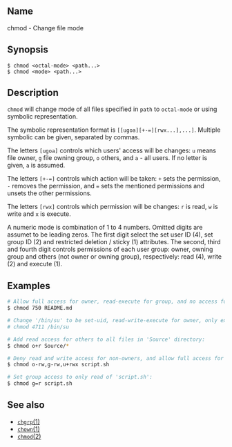 ## Name

chmod - Change file mode

## Synopsis

```**sh
$ chmod <octal-mode> <path...>
$ chmod <mode> <path...>
```

## Description

`chmod` will change mode of all files specified in `path` to `octal-mode` or using symbolic representation.

The symbolic representation format is `[[ugoa][+-=][rwx...],...]`. Multiple symbolic can be given, separated by commas.

The letters `[ugoa]` controls which users' access will be changes: `u` means file owner, `g` file owning group, `o` others, and `a` - all users. If no letter is given, `a` is assumed.

The letters `[+-=]` controls which action will be taken: `+` sets the permission, `-` removes the permission, and `=` sets the mentioned permissions and unsets the other permissions.

The letters `[rwx]` controls which permission will be changes: `r` is read, `w` is write and `x` is execute.

A numeric mode is combination of 1 to 4 numbers. Omitted digits are assumet to be leading zeros. The first digit select the set user ID (4), set group ID (2) and restricted deletion / sticky (1) attributes. The second, third and fourth digit controls permissions of each user group: owner, owning group and others (not owner or owning group), respectively: read (4), write (2) and execute (1).

## Examples

```sh
# Allow full access for owner, read-execute for group, and no access for others, of 'README.md':
$ chmod 750 README.md

# Change '/bin/su' to be set-uid, read-write-execute for owner, only execute for others:
# chmod 4711 /bin/su

# Add read access for others to all files in 'Source' directory:
$ chmod o+r Source/*

# Deny read and write access for non-owners, and allow full access for owners of 'script.sh':
$ chmod o-rw,g-rw,u+rwx script.sh

# Set group access to only read of 'script.sh':
$ chmod g=r script.sh
```

## See also

* [`chgrp`(1)](chmod.md)
* [`chown`(1)](chown.md)
* [`chmod`(2)](../man2/chmod.md)
